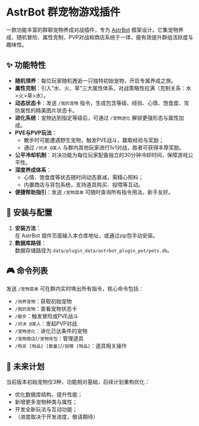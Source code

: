 # AstrBot 群宠物游戏插件

一款功能丰富的群聊宠物养成对战插件，专为 [AstrBot](https://github.com/AstrBotDevs/AstrBot) 框架设计。它集宠物养成、随机冒险、属性克制、PVP对战和商店系统于一体，能有效提升群组活跃度与趣味性。


## ✨ 功能特性
- **随机领养**：每位玩家随机邂逅一只独特初始宠物，开启专属养成之旅。
- **属性克制**：引入“水、火、草”三大属性体系，对战策略性拉满（克制关系：水>火>草>水）。
- **动态状态卡**：发送 `/我的宠物` 指令，生成包含等级、经验、心情、饱食度、攻防属性的精美图片状态卡。
- **进化系统**：宠物达到指定等级后，可通过 `/宠物进化` 解锁更强形态与属性加成。
- **PVE与PVP玩法**：
  - 散步时可能遭遇野生宠物，触发PVE战斗，赢取经验与奖励；
  - 通过 `/对决 @某人` 与群内其他玩家进行1v1对战，胜者可获得丰厚奖励。
- **公平冷却机制**：对决功能为每位玩家配备独立的30分钟冷却时间，保障游戏公平性。
- **深度养成体系**：
  - 心情、饱食度等状态随时间动态衰减，需精心照料；
  - 内置商店与背包系统，支持道具购买、投喂等互动。
- **便捷帮助指引**：发送 `/宠物菜单` 可随时查询所有指令用法，新手友好。


## 🚀 安装与配置
1. **安装方法**：  
   在 AstrBot 插件页面输入本仓库地址，或通过zip包手动安装。
2. **数据库路径**：  
   数据存储路径为 `data/plugin_data/astrbot_plugin_pet/pets.db`。


## 🎮 命令列表
发送 `/宠物菜单` 可在群内实时唤出所有指令，核心命令包括：  
- `/领养宠物`：获取初始宠物  
- `/我的宠物`：查看宠物状态卡  
- `/散步`：触发冒险或PVE战斗  
- `/对决 @某人`：发起PVP对战  
- `/宠物进化`：进化已达条件的宠物  
- `/宠物商店`/`/宠物背包`：管理道具  
- `/购买 [物品] [数量]`/`/投喂 [物品]`：道具相关操作  


## 📝 未来计划
当前版本初始宠物仅3种，功能相对基础，后续计划重构优化：  
- 优化数据库结构，提升性能；  
- 新增更多宠物种类与属性；  
- 开发全新玩法与互动功能；  
- （进度取决于开发进度，敬请期待）
